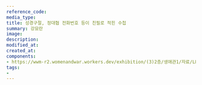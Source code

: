 ```yaml
---
reference_code:
media_type:
title: 성경구절, 정대협 전화번호 등이 친필로 적힌 수첩
summary: 강묘란
image:
description:
modified_at:
created_at:
components:
- https://wwm-r2.womenandwar.workers.dev/exhibition/(3)2층/생애관1/자료/LHS_6996.jpg
tags:
-
---
```

